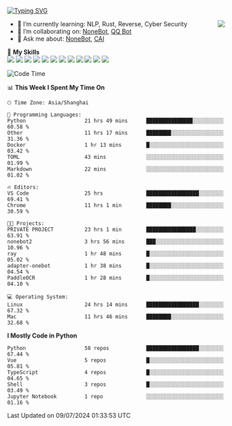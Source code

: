 [![Typing SVG](https://readme-typing-svg.herokuapp.com?size=25&duration=2500&color=8C43EA&vCenter=true&width=200&height=40&lines=Hi+there+%F0%9F%91%8B%F0%9F%8F%BB;I'm+yanyongyu)](https://git.io/typing-svg)

<a href="#">
  <img align="right" src="https://github-readme-stats.vercel.app/api?username=yanyongyu&count_private=true&show_icons=true&bg_color=15,f2f7fd,E0EAFC" />
</a>

- 🌱 I’m currently learning: NLP, Rust, Reverse, Cyber Security
- 👯 I’m collaborating on: [NoneBot](https://github.com/nonebot), [QQ Bot](https://github.com/Mrs4s/go-cqhttp)
- 💬 Ask me about: [NoneBot](https://github.com/nonebot), [CAI](https://github.com/cscs181/CAI)

🌟 **My Skills**  
![](https://img.shields.io/badge/-Python-3e74a2?style=flat-square&logo=Python&logoColor=fff)
![](https://img.shields.io/badge/-TypeScript-3178C6?style=flat-square&logo=TypeScript&logoColor=fff)
![](https://img.shields.io/badge/-Vue-4fc08d?style=flat-square&logo=Vue.js&logoColor=fff)
![](https://img.shields.io/badge/-React-2d98ce?style=flat-square&logo=React&logoColor=fff)
![](https://img.shields.io/badge/-FastAPI-009688?style=flat-square&logo=FastAPI&logoColor=fff)
![](https://img.shields.io/badge/-Linux-000000?style=flat-square&logo=Linux&logoColor=fff)
![](https://img.shields.io/badge/-Docker-2496ED?style=flat-square&logo=Docker&logoColor=fff)
![](https://img.shields.io/badge/-Kubernetes-326CE5?style=flat-square&logo=Kubernetes&logoColor=fff)
![](https://img.shields.io/badge/-GitHub%20Actions-2088FF?style=flat-square&logo=GitHubActions&logoColor=fff)
![](https://img.shields.io/badge/-PostgreSQL-4169E1?style=flat-square&logo=PostgreSQL&logoColor=fff)
![](https://img.shields.io/badge/-Redis-DC382D?style=flat-square&logo=Redis&logoColor=fff)
![](https://img.shields.io/badge/-MongoDB-47A248?style=flat-square&logo=MongoDB&logoColor=fff)

<!--START_SECTION:waka-->
![Code Time](http://img.shields.io/badge/Code%20Time-6%2C333%20hrs-blue)

📊 **This Week I Spent My Time On** 

```text
🕑︎ Time Zone: Asia/Shanghai

💬 Programming Languages: 
Python                   21 hrs 49 mins      ███████████████░░░░░░░░░░   60.58 % 
Other                    11 hrs 17 mins      ████████░░░░░░░░░░░░░░░░░   31.36 % 
Docker                   1 hr 13 mins        █░░░░░░░░░░░░░░░░░░░░░░░░   03.42 % 
TOML                     43 mins             ░░░░░░░░░░░░░░░░░░░░░░░░░   01.99 % 
Markdown                 22 mins             ░░░░░░░░░░░░░░░░░░░░░░░░░   01.02 % 

🔥 Editors: 
VS Code                  25 hrs              █████████████████░░░░░░░░   69.41 % 
Chrome                   11 hrs 1 min        ████████░░░░░░░░░░░░░░░░░   30.59 % 

🐱‍💻 Projects: 
PRIVATE PROJECT          23 hrs 1 min        ████████████████░░░░░░░░░   63.91 % 
nonebot2                 3 hrs 56 mins       ███░░░░░░░░░░░░░░░░░░░░░░   10.96 % 
ray                      1 hr 48 mins        █░░░░░░░░░░░░░░░░░░░░░░░░   05.02 % 
adapter-onebot           1 hr 38 mins        █░░░░░░░░░░░░░░░░░░░░░░░░   04.54 % 
PaddleOCR                1 hr 28 mins        █░░░░░░░░░░░░░░░░░░░░░░░░   04.10 % 

💻 Operating System: 
Linux                    24 hrs 14 mins      █████████████████░░░░░░░░   67.32 % 
Mac                      11 hrs 46 mins      ████████░░░░░░░░░░░░░░░░░   32.68 % 
```

**I Mostly Code in Python** 

```text
Python                   58 repos            █████████████████░░░░░░░░   67.44 % 
Vue                      5 repos             █░░░░░░░░░░░░░░░░░░░░░░░░   05.81 % 
TypeScript               4 repos             █░░░░░░░░░░░░░░░░░░░░░░░░   04.65 % 
Shell                    3 repos             █░░░░░░░░░░░░░░░░░░░░░░░░   03.49 % 
Jupyter Notebook         1 repo              ░░░░░░░░░░░░░░░░░░░░░░░░░   01.16 % 
```




 Last Updated on 09/07/2024 01:33:53 UTC
<!--END_SECTION:waka-->
